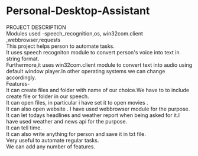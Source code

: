 # Personal-Desktop-Assistant
PROJECT DESCRIPTION 
<br>
Modules used -speech_recognition,os, win32com.client ,webbrowser,requests
<br>
This project helps person to automate tasks.
<br>
It uses speech recogniton module to convert person's voice into text in string format.
<br>
Furthermore,it uses win32com.client module to convert text into audio using default window player.In other operating systems we can change accordingly.
<br>
Features-
<br>
It can create files and folder with name of our choice.We have to to include create file or folder in our speech.
<br>
It can open files, in particular i have set it to open movies .
<br>
It can also open website . I have used webbrowser module for the purpose.
<br>
It can let todays headlines and weather report when being asked for it.I have used weather and news api for the purpose.
<br>
It can tell time.
<br>
It can also write anything for person and save it in txt file.
<br>
Very useful to automate regular tasks.
<br>
We can add any number of features.
